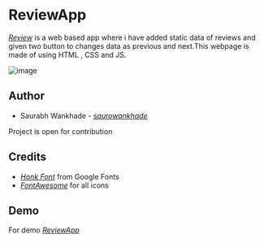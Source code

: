  # ReviewApp 

  _[Review](https://reviews-navy.vercel.app/)_ is a web based app where i have added static data of reviews and given two button to changes data as previous  and next.This webpage is made of using HTML , CSS and JS.
  
  ![image](https://github.com/saurowankhade/Reviews/assets/98818353/f3376f8f-8288-4be9-a05d-38a823744c12)


 ## Author
 + Saurabh Wankhade - _[saurowankhade](https://github.com/saurowankhade/)_
   
Project is open for contribution

## Credits
+ _[Honk Font](https://fonts.google.com/specimen/Montserrat)_ from Google Fonts
+ _[FontAwesome](https://fontawesome.com/)_ for all icons

## Demo 

For demo _[ReviewApp](https://reviews-navy.vercel.app/)_
 
